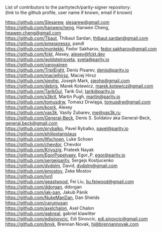 List of contributors to the paritytech/parity-signer repository:  
(link to the github profile, user name if known, email if known)  
  
https://github.com/Slesarew, slesarew@gmail.com  
https://github.com/hanwencheng, Hanwen Cheng, heawen.cheng@gmail.com  
https://github.com/Tbaut, Thibaut Sardan, thibaut.sardan@gmail.com  
https://github.com/pmespresso, pandl  
https://github.com/montekki, Fedor Sakharov, fedor.sakharov@gmail.com  
https://github.com/fckt, Alexey, alexey@fckt.dev  
https://github.com/goldsteinsveta, sveta@parity.io  
https://github.com/varovainen  
https://github.com/TriplEight, Denis Pisarev, denis@parity.io  
https://github.com/maciejhirsz, Maciej Hirsz  
https://github.com/sjeohp, Joseph Mark, sjeohp@gmail.com  
https://github.com/debris, Marek Kotewicz, marek.kotewicz@gmail.com  
https://github.com/TarikGul, Tarik Gul, tarik@parity.io  
https://github.com/s3krit, Martin Pugh, martin@parity.io  
https://github.com/tomusdrw, Tomasz Drwięga, tomusdrw@gmail.com  
https://github.com/kosrk, Alexey  
https://github.com/vas3k, Vasily Zubarev, me@vas3k.ru  
https://github.com/General-Beck, Denis S. Soldatov aka General-Beck, general.beck@gmail.com  
https://github.com/prybalko, Pavel Rybalko, pavel@parity.io  
https://github.com/philipstanislaus  
https://github.com/ltfschoen, Luke Schoen  
https://github.com/chevdor, Chevdor  
https://github.com/Kriyszig, Prateek Nayak  
https://github.com/EgorPopelyaev, Egor_P, egor@parity.io  
https://github.com/sergejparity, Sergejs Kostjucenko  
https://github.com/dvdplm, David, dvdplm@gmail.com  
https://github.com/emostov, Zeke Mostov  
https://github.com/lvn1  
https://github.com/geastwood, Fei Liu, liu.feiwood@gmail.com  
https://github.com/ddorgan, ddorgan  
https://github.com/jak-pan, Jakub Pánik  
https://github.com/NukeManDan, Dan Shields  
https://github.com/carumusan  
https://github.com/axelchalon, Axel Chalon  
https://github.com/gabreal, gabriel klawitter  
https://github.com/edisinovcic, Edi Sinovcic, edi.sinovcic@gmail.com  
https://github.com/bnvk, Brennan Novak, hi@brennannovak.com  
